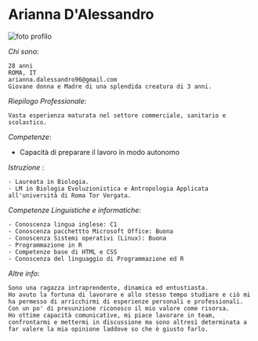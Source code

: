 # Arianna D'Alessandro
![foto profilo](file:///C:/Users/marzio/Downloads/WhatsApp%20Image%202024-09-02%20at%2018.00.41.jpeg)

*Chi sono*:
```
28 anni
ROMA, IT
arianna.dalessandro96@gmail.com
Giovane donna e Madre di una splendida creatura di 3 anni.

```
*Riepilogo Professionale*:

```
Vasta esperienza maturata nel settore commerciale, sanitario e scolastico.

```
*Competenze*:
- Capacità di preparare il lavoro in modo autonomo


*Istruzione* :
```
- Laureata in Biologia.
- LM in Biologia Evoluzionistica e Antropologia Applicata all'università di Roma Tor Vergata.
```

*Competenze Linguistiche e informatiche*:
```
- Conoscenza lingua inglese: C1
- Conoscenza pacchettto Microsoft Office: Buona
- Conoscenza Sistemi operativi (Linux): Buona
- Programmazione in R
- Competenze base di HTML e CSS
- Conoscenza del linguaggio di Programmazione ed R
```

*Altre info*:
```
Sono una ragazza intraprendente, dinamica ed entustiasta.
Ho avuto la fortuna di lavorare e allo stesso tempo studiare e ciò mi ha permesso di arricchirmi di esperienze personali e professionali.
Con un po' di presunzione riconosco il mio valore come risorsa.
Ho ottime capacità comunicative, mi piace lavorare in team, confrontarmi e mettermi in discussione ma sono altresì determinata a far valere la mia opinione laddove so che è giusto farlo.
```
